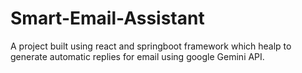 # Smart-Email-Assistant
A project built using react and springboot framework which healp to generate automatic replies for email using google Gemini API.
